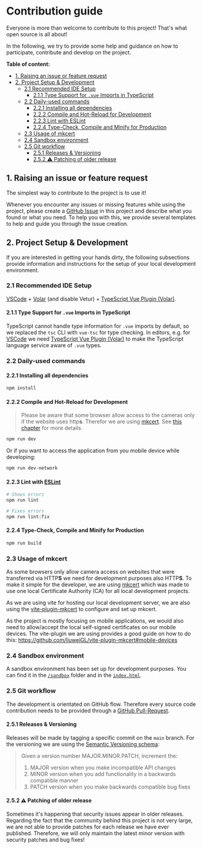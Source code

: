 # Contribution guide

Everyone is more than welcome to contribute to this project! That's what open source is all about!

In the following, we try to provide some help and guidance on how to participate, contribute and develop on the project.

**Table of content:**

- [1. Raising an issue or feature request](#1-raising-an-issue-or-feature-request)
- [2. Project Setup \& Development](#2-project-setup--development)
  - [2.1 Recommended IDE Setup](#21-recommended-ide-setup)
    - [2.1.1 Type Support for `.vue` Imports in TypeScript](#211-type-support-for-vue-imports-in-typescript)
  - [2.2 Daily-used commands](#22-daily-used-commands)
    - [2.2.1 Installing all dependencies](#221-installing-all-dependencies)
    - [2.2.2 Compile and Hot-Reload for Development](#222-compile-and-hot-reload-for-development)
    - [2.2.3 Lint with ESLint](#223-lint-with-eslint)
    - [2.2.4 Type-Check, Compile and Minify for Production](#224-type-check-compile-and-minify-for-production)
  - [2.3 Usage of mkcert](#23-usage-of-mkcert)
  - [2.4 Sandbox environment](#24-sandbox-environment)
  - [2.5 Git workflow](#25-git-workflow)
    - [2.5.1 Releases \& Versioning](#251-releases--versioning)
    - [2.5.2 ⚠️ Patching of older release](#252-️-patching-of-older-release)

## 1. Raising an issue or feature request

The simplest way to contribute to the project is to use it!

Whenever you encounter any issues or missing features while using the project, please create a [GitHub Issue](https://github.com/florianrusch/vue3-quagga2/issues) in this project and describe what you found or what you need. To help you with this, we provide several templates to help and guide you through the issue creation.

## 2. Project Setup & Development

If you are interested in getting your hands dirty, the following subsections provide information and instructions for the setup of your local development environment.

### 2.1 Recommended IDE Setup

[VSCode](https://code.visualstudio.com/) + [Volar](https://marketplace.visualstudio.com/items?itemName=Vue.volar) (and disable Vetur) + [TypeScript Vue Plugin (Volar)](https://marketplace.visualstudio.com/items?itemName=Vue.vscode-typescript-vue-plugin).

#### 2.1.1 Type Support for `.vue` Imports in TypeScript

TypeScript cannot handle type information for `.vue` imports by default, so we replaced the `tsc` CLI with `vue-tsc` for type checking. In editors, e.g. for [VSCode](https://code.visualstudio.com/) we need [TypeScript Vue Plugin (Volar)](https://marketplace.visualstudio.com/items?itemName=Vue.vscode-typescript-vue-plugin) to make the TypeScript language service aware of `.vue` types.

### 2.2 Daily-used commands

#### 2.2.1 Installing all dependencies

```sh
npm install
```

#### 2.2.2 Compile and Hot-Reload for Development

> Please be aware that some browser allow access to the cameras only if the website uses http**s**.
> Therefor we are using [mkcert](https://github.com/FiloSottile/mkcert). See [this chapter](#23-usage-of-mkcert) for more details.

```sh
npm run dev
```

Or if you want to access the application from you mobile device while developing:

```sh
npm run dev-network
```

#### 2.2.3 Lint with [ESLint](https://eslint.org/)

```sh
# Shows errors
npm run lint

# Fixes errors
npm run lint:fix
```

#### 2.2.4 Type-Check, Compile and Minify for Production

```sh
npm run build
```

### 2.3 Usage of mkcert

As some browsers only allow camera access on websites that were transferred via HTTP**S** we need for development purposes also HTTP**S**. To make it simple for the developer, we are using [mkcert](https://github.com/FiloSottile/mkcert) which was made to use one local Certificate Authority (CA) for all local development projects.

As we are using vite for hosting our local development server, we are also using the [vite-plugin-mkcert](https://github.com/liuweiGL/vite-plugin-mkcert) to configure and set up mkcert.

As the project is mostly focusing on mobile applications, we would also need to allow/accept the local self-signed certificates on our mobile devices. The vite-plugin we are using provides a good guide on how to do this: <https://github.com/liuweiGL/vite-plugin-mkcert#mobile-devices>

### 2.4 Sandbox environment

A sandbox environment has been set up for development purposes. You can find it in the [`/sandbox`](./sandbox/) folder and in the [`index.html`](./index.html).

### 2.5 Git workflow

The development is orientated on GitHub flow. Therefore every source code contribution needs to be provided through a [GitHub Pull-Request](https://github.com/florianrusch/vue3-quagga2/pulls).

#### 2.5.1 Releases & Versioning

Releases will be made by tagging a specific commit on the `main` branch. For the versioning we are using the [Semantic Versioning schema](https://semver.org/):

> Given a version number MAJOR.MINOR.PATCH, increment the:
>
> 1. MAJOR version when you make incompatible API changes
> 2. MINOR version when you add functionality in a backwards compatible manner
> 3. PATCH version when you make backwards compatible bug fixes

#### 2.5.2 ⚠️ Patching of older release

Sometimes it's happening that security issues appear in older releases. Regarding the fact that the community behind this project is not very large, we are not able to provide patches for each release we have ever published. Therefore, we will only maintain the latest minor version with security patches and bug fixes!
